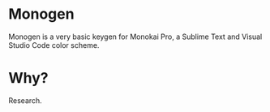 # Monogen
Monogen is a very basic keygen for Monokai Pro, a Sublime Text and Visual Studio Code color scheme.

# Why?
Research.